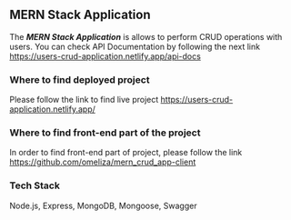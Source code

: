 ## MERN Stack Application

The **_MERN Stack Application_** is allows to perform CRUD operations with users. You can check API Documentation by following the next link https://users-crud-application.netlify.app/api-docs

### Where to find deployed project

Please follow the link to find live project https://users-crud-application.netlify.app/

### Where to find front-end part of the project

In order to find front-end part of project, please follow the link https://github.com/omeliza/mern_crud_app-client

### Tech Stack

Node.js, Express, MongoDB, Mongoose, Swagger
